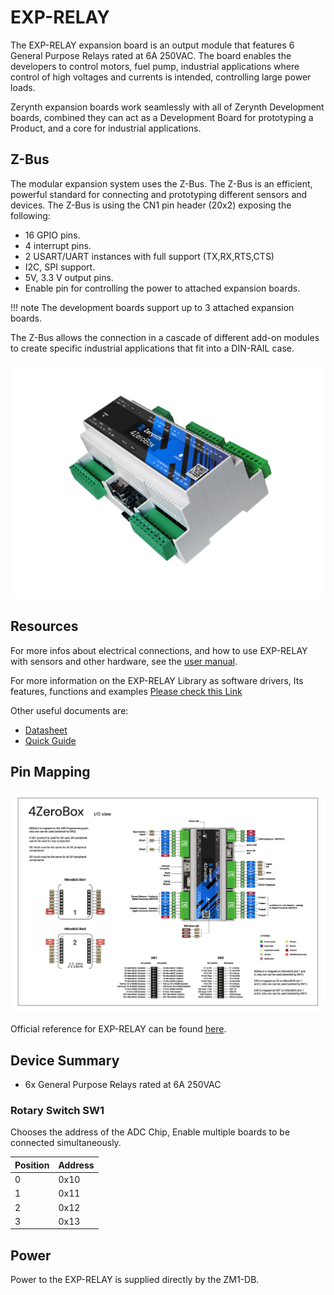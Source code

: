 # EXP-RELAY

The EXP-RELAY expansion board is an output module that features 6 General Purpose Relays rated at 6A 250VAC. The board enables the developers to control motors, fuel pump, industrial applications where control of high voltages and currents is intended, controlling large power loads.

Zerynth expansion boards work seamlessly with all of Zerynth Development boards, combined they can act as a Development Board for prototyping a Product, and a core for industrial applications.


## Z-Bus

The modular expansion system uses the Z-Bus. The Z-Bus is an efficient, powerful standard for connecting and prototyping different sensors and devices.
The Z-Bus is using the CN1 pin header (20x2) exposing the following:

* 16 GPIO pins.
* 4 interrupt pins.
* 2 USART/UART instances with full support (TX,RX,RTS,CTS)
* I2C, SPI support.
* 5V, 3.3 V output pins.
* Enable pin for controlling the power to attached expansion boards.

!!! note 
    The development boards support up to 3 attached expansion boards.

The Z-Bus allows the connection in a cascade of different add-on modules to create specific industrial applications that fit into a DIN-RAIL case.


![](img/4zerobox_v1.png)

## Resources

For more infos about electrical connections, and how to use EXP-RELAY with sensors and other hardware, see the  [user manual](https://www.zerynth.com/download/13894/).

For more information on the EXP-RELAY Library as software drivers, Its features, functions and examples
[Please check this Link](/latest/reference/libs/zerynth/4zerobox/docs/)

Other useful documents are:

-   [Datasheet](https://www.zerynth.com/download/13895/)
-   [Quick Guide](https://www.zerynth.com/download/15283/)


## Pin Mapping

![](img/4zeroboxpin.png)

Official reference for EXP-RELAY can be found  [here](https://www.zerynth.com/4zeroplatform/).

## Device Summary

* 6x General Purpose Relays rated at 6A 250VAC

### Rotary Switch SW1
Chooses the address of the ADC Chip, Enable multiple boards to be connected simultaneously.

| Position | Address |
|----------|---------|
|    0     |  0x10   |
|    1     |  0x11   |
|    2     |  0x12   |
|    3     |  0x13   |

## Power

Power to the EXP-RELAY is supplied directly by the ZM1-DB.
